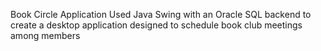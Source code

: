 Book Circle Application
Used Java Swing with an Oracle SQL backend to create a desktop application designed to schedule book club meetings among members
